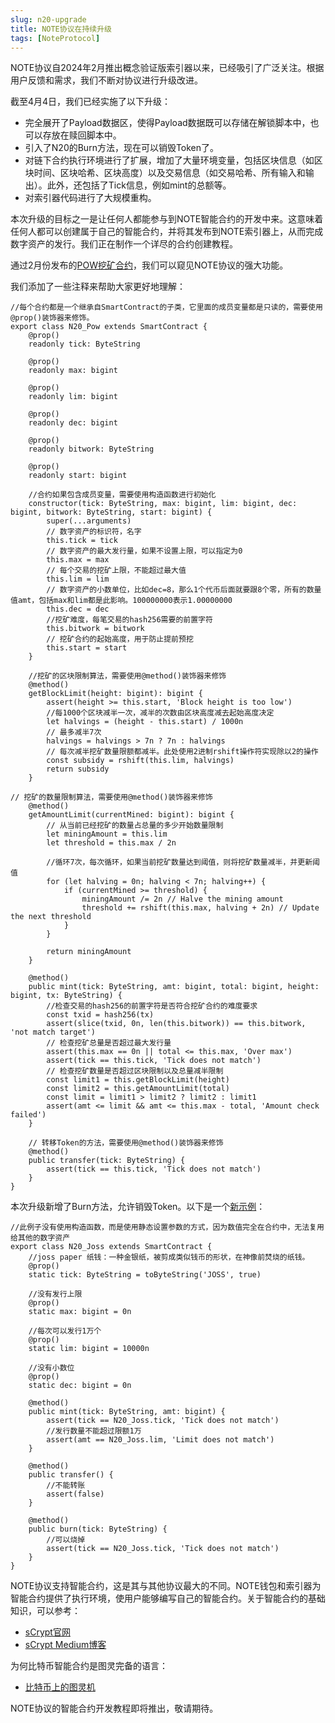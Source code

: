 ```yaml
---
slug: n20-upgrade
title: NOTE协议在持续升级
tags: [NoteProtocol]
---
```


NOTE协议自2024年2月推出概念验证版索引器以来，已经吸引了广泛关注。根据用户反馈和需求，我们不断对协议进行升级改进。

截至4月4日，我们已经实施了以下升级：

- 完全展开了Payload数据区，使得Payload数据既可以存储在解锁脚本中，也可以存放在赎回脚本中。
- 引入了N20的Burn方法，现在可以销毁Token了。
- 对链下合约执行环境进行了扩展，增加了大量环境变量，包括区块信息（如区块时间、区块哈希、区块高度）以及交易信息（如交易哈希、所有输入和输出）。此外，还包括了Tick信息，例如mint的总额等。
- 对索引器代码进行了大规模重构。

本次升级的目标之一是让任何人都能参与到NOTE智能合约的开发中来。这意味着任何人都可以创建属于自己的智能合约，并将其发布到NOTE索引器上，从而完成数字资产的发行。我们正在制作一个详尽的合约创建教程。

通过2月份发布的[POW挖矿合约](https://github.com/NoteProtocol/scryptdemo/blob/main/src/contracts/n20-pow.ts)，我们可以窥见NOTE协议的强大功能。

我们添加了一些注释来帮助大家更好地理解：


```
//每个合约都是一个继承自SmartContract的子类，它里面的成员变量都是只读的，需要使用@prop()装饰器来修饰。
export class N20_Pow extends SmartContract {
    @prop()
    readonly tick: ByteString

    @prop()
    readonly max: bigint

    @prop()
    readonly lim: bigint

    @prop()
    readonly dec: bigint

    @prop()
    readonly bitwork: ByteString

    @prop()
    readonly start: bigint

    //合约如果包含成员变量，需要使用构造函数进行初始化
    constructor(tick: ByteString, max: bigint, lim: bigint, dec: bigint, bitwork: ByteString, start: bigint) {
        super(...arguments)
        // 数字资产的标识符，名字
        this.tick = tick
        // 数字资产的最大发行量，如果不设置上限，可以指定为0
        this.max = max
        // 每个交易的挖矿上限，不能超过最大值
        this.lim = lim
        // 数字资产的小数单位，比如dec=8，那么1个代币后面就要跟8个零，所有的数量值amt，包括max和lim都是此影响。100000000表示1.00000000
        this.dec = dec
        //挖矿难度，每笔交易的hash256需要的前置字符
        this.bitwork = bitwork 
        // 挖矿合约的起始高度，用于防止提前预挖
        this.start = start
    }

    //挖矿的区块限制算法，需要使用@method()装饰器来修饰   
    @method()
    getBlockLimit(height: bigint): bigint {
        assert(height >= this.start, 'Block height is too low')
        //每1000个区块减半一次，减半的次数由区块高度减去起始高度决定
        let halvings = (height - this.start) / 1000n
        // 最多减半7次
        halvings = halvings > 7n ? 7n : halvings
        // 每次减半挖矿数量限额都减半。此处使用2进制rshift操作符实现除以2的操作
        const subsidy = rshift(this.lim, halvings)
        return subsidy
    }

// 挖矿的数量限制算法，需要使用@method()装饰器来修饰
    @method()
    getAmountLimit(currentMined: bigint): bigint {
        // 从当前已经挖矿的数量占总量的多少开始数量限制
        let miningAmount = this.lim
        let threshold = this.max / 2n

        //循环7次，每次循环，如果当前挖矿数量达到阈值，则将挖矿数量减半，并更新阈值
        for (let halving = 0n; halving < 7n; halving++) {
            if (currentMined >= threshold) {
                miningAmount /= 2n // Halve the mining amount
                threshold += rshift(this.max, halving + 2n) // Update the next threshold
            }
        }

        return miningAmount
    }

    @method()
    public mint(tick: ByteString, amt: bigint, total: bigint, height: bigint, tx: ByteString) {
        //检查交易的hash256的前置字符是否符合挖矿合约的难度要求
        const txid = hash256(tx)
        assert(slice(txid, 0n, len(this.bitwork)) == this.bitwork, 'not match target')
        // 检查挖矿总量是否超过最大发行量
        assert(this.max == 0n || total <= this.max, 'Over max')
        assert(tick == this.tick, 'Tick does not match')
        // 检查挖矿数量是否超过区块限制以及总量减半限制
        const limit1 = this.getBlockLimit(height)
        const limit2 = this.getAmountLimit(total)
        const limit = limit1 > limit2 ? limit2 : limit1
        assert(amt <= limit && amt <= this.max - total, 'Amount check failed')
    }

    // 转移Token的方法，需要使用@method()装饰器来修饰
    @method()
    public transfer(tick: ByteString) {
        assert(tick == this.tick, 'Tick does not match')
    }
}
```


本次升级新增了Burn方法，允许销毁Token。以下是一个[新示例](https://github.com/NoteProtocol/scryptdemo/blob/main/src/contracts/n20-joss.ts)：

```
//此例子没有使用构造函数，而是使用静态设置参数的方式，因为数值完全在合约中，无法复用给其他的数字资产
export class N20_Joss extends SmartContract {
    //joss paper 纸钱：一种金银纸，被剪成类似钱币的形状，在神像前焚烧的纸钱。
    @prop()
    static tick: ByteString = toByteString('JOSS', true)

    //没有发行上限
    @prop()
    static max: bigint = 0n

    //每次可以发行1万个
    @prop()
    static lim: bigint = 10000n

    //没有小数位
    @prop()
    static dec: bigint = 0n

    @method()
    public mint(tick: ByteString, amt: bigint) {
        assert(tick == N20_Joss.tick, 'Tick does not match')
        //发行数量不能超过限额1万
        assert(amt == N20_Joss.lim, 'Limit does not match')
    }

    @method()
    public transfer() {
        //不能转账
        assert(false)
    }

    @method()
    public burn(tick: ByteString) {
        //可以烧掉
        assert(tick == N20_Joss.tick, 'Tick does not match')
    }
}
```

NOTE协议支持智能合约，这是其与其他协议最大的不同。NOTE钱包和索引器为智能合约提供了执行环境，使用户能够编写自己的智能合约。关于智能合约的基础知识，可以参考：

- [sCrypt官网](https://scrypt.io/)
- [sCrypt Medium博客](https://xiaohuiliu.medium.com/)

为何比特币智能合约是图灵完备的语言：
- [比特币上的图灵机](https://medium.com/coinmonks/turing-machine-on-bitcoin-7f0ebe0d52b1)


NOTE协议的智能合约开发教程即将推出，敬请期待。

